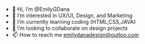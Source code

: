 - 👋 Hi, I’m @EmilyGDana
- 👀 I’m interested in UX/UI, Design, and Marketing
- 🌱 I’m currently learning coding (HTML,CSS,JAVA)
- 💞️ I’m looking to collaborate on design projects
- 📫 How to reach me emilydanadesign@outloo.com

<!---
EmilyGDana/EmilyGDana is a ✨ special ✨ repository because its `README.md` (this file) appears on your GitHub profile.
You can click the Preview link to take a look at your changes.
--->
